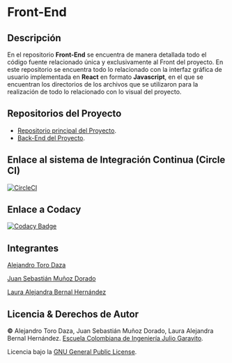 # Front-End

## Descripción

En el repositorio **Front-End** se encuentra de manera detallada todo el código fuente relacionado única y exclusivamente al Front del proyecto. En este repositorio se encuentra todo lo relacionado con la interfaz gráfica de usuario implementada en **React** en formato **Javascript**, en el que se encuentran los directorios de los archivos que se utilizaron para la realización de todo lo relacionado con lo visual del proyecto.  

## Repositorios del Proyecto

* [Repositorio principal del Proyecto](https://github.com/2021-1-PROYARSW-TOROCURRAMBERO/Proyecto).
* [Back-End del Proyecto](https://github.com/2021-1-PROYARSW-TOROCURRAMBERO/Back-End).

## Enlace al sistema de Integración Continua (Circle CI)

[![CircleCI](https://circleci.com/gh/circleci/circleci-docs.svg?style=svg)](https://app.circleci.com/pipelines/github/2021-1-PROYARSW-TOROCURRAMBERO/Front-End)

## Enlace a Codacy
	
[![Codacy Badge](https://app.codacy.com/project/badge/Grade/c8997ce87a494808b14605f091a43bae)](https://www.codacy.com/gh/2021-1-PROYARSW-TOROCURRAMBERO/Front-End/dashboard?utm_source=github.com&amp;utm_medium=referral&amp;utm_content=2021-1-PROYARSW-TOROCURRAMBERO/Front-End&amp;utm_campaign=Badge_Grade)

## Integrantes
[Alejandro Toro Daza](https://github.com/Skullzo)

[Juan Sebastián Muñoz Dorado](https://github.com/JuanMunozD)

[Laura Alejandra Bernal Hernández](https://github.com/lale1507)
## Licencia & Derechos de Autor
**©** Alejandro Toro Daza, Juan Sebastián Muñoz Dorado, Laura Alejandra Bernal Hernández. [Escuela Colombiana de Ingeniería Julio Garavito](https://www.escuelaing.edu.co/es/).
      
Licencia bajo la [GNU General Public License](https://github.com/2021-1-PROYARSW-TOROCURRAMBERO/Front-End/blob/main/LICENSE).
